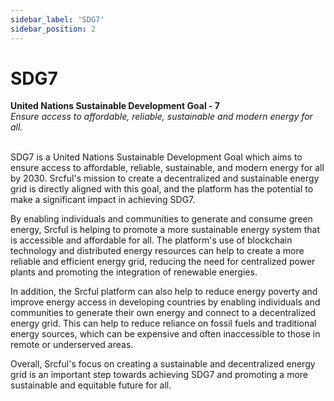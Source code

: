 ```yaml
---
sidebar_label: 'SDG7'
sidebar_position: 2
---
```


# SDG7 

<div class="alert alert--primary" role="alert">
<b>United Nations Sustainable Development Goal - 7</b><br />
<i>Ensure access to affordable, reliable, sustainable and modern energy for all.</i>
</div><br />

SDG7 is a United Nations Sustainable Development Goal which aims to ensure access to affordable, reliable, sustainable, and modern energy for all by 2030. Srcful's mission to create a decentralized and sustainable energy grid is directly aligned with this goal, and the platform has the potential to make a significant impact in achieving SDG7.

By enabling individuals and communities to generate and consume green energy, Srcful is helping to promote a more sustainable energy system that is accessible and affordable for all. The platform's use of blockchain technology and distributed energy resources can help to create a more reliable and efficient energy grid, reducing the need for centralized power plants and promoting the integration of renewable energies.

In addition, the Srcful platform can also help to reduce energy poverty and improve energy access in developing countries by enabling individuals and communities to generate their own energy and connect to a decentralized energy grid. This can help to reduce reliance on fossil fuels and traditional energy sources, which can be expensive and often inaccessible to those in remote or underserved areas.

Overall, Srcful's focus on creating a sustainable and decentralized energy grid is an important step towards achieving SDG7 and promoting a more sustainable and equitable future for all.